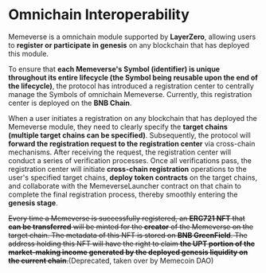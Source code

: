 # Omnichain Interoperability

Memeverse is a omnichain module supported by **LayerZero**, allowing users to **register or participate in genesis** on any blockchain that has deployed this module.

To ensure that **each Memeverse's Symbol (identifier) is unique throughout its entire lifecycle (the Symbol being reusable upon the end of the lifecycle)**, the protocol has introduced a registration center to centrally manage the Symbols of omnichain Memeverse. Currently, this registration center is deployed on the **BNB Chain**.

When a user initiates a registration on any blockchain that has deployed the Memeverse module, they need to clearly specify the **target chains (multiple target chains can be specified)**. Subsequently, the protocol will **forward the registration request to the registration center** via cross-chain mechanisms. After receiving the request, the registration center will conduct a series of verification processes. Once all verifications pass, the registration center will initiate **cross-chain registration** operations to the user's specified target chains, **deploy token contracts** on the target chains, and collaborate with the MemeverseLauncher contract on that chain to complete the final registration process, thereby smoothly entering the **genesis stage**.

~~Every time a Memeverse is successfully registered, an **ERC721 NFT** that **can be transferred** will be minted for the **creator** of the Memeverse on the target chain. The metadata of this NFT is stored on **BNB GreenField**. The address holding this NFT will have the right to claim **the UPT portion of the market-making income generated by the deployed genesis liquidity on the current chain**.~~(Deprecated, taken over by Memecoin DAO)
